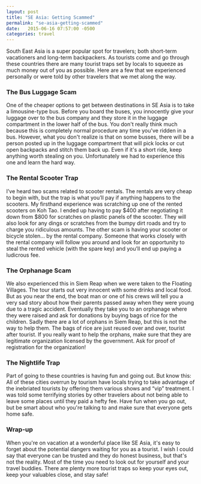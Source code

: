 ```yaml
---
layout: post
title: "SE Asia: Getting Scammed"
permalink: "se-asia-getting-scammed"
date:   2015-06-16 07:57:00 -0500
categories: travel
---
```

South East Asia is a super popular spot for travelers; both short-term vacationers and long-term backpackers. As tourists come and go through these countries there are many tourist traps set by locals to squeeze as much money out of you as possible. Here are a few that we experienced personally or were told by other travelers that we met along the way.

<h3>The Bus Luggage Scam</h3>

One of the cheaper options to get between destinations in SE Asia is to take a limousine-type bus. Before you board the buses, you innocently give your luggage over to the bus company and they store it in the luggage compartment in the lower half of the bus. You don't really think much because this is completely normal procedure any time you've ridden in a bus. However, what you don't realize is that on some busses, there will be a person posted up in the luggage compartment that will pick locks or cut open backpacks and stitch them back up. Even if it's a short ride, keep anything worth stealing on you. Unfortunately we had to experience this one and learn the hard way.

<h3>The Rental Scooter Trap</h3>

I’ve heard two scams related to scooter rentals. The rentals are very cheap to begin with, but the trap is what you’ll pay if anything happens to the scooters. My firsthand experience was scratching up one of the rented scooters on Koh Tao. I ended up having to pay $400 after negotiating it down from $800 for scratches on plastic panels of the scooter. They will also look for any dings or scratches from the bumpy dirt roads and try to charge you ridiculous amounts. The other scam is having your scooter or bicycle stolen… by the rental company. Someone that works closely with the rental company will follow you around and look for an opportunity to steal the rented vehicle (with the spare key) and you’ll end up paying a ludicrous fee.

<h3>The Orphanage Scam</h3>

We also experienced this in Siem Reap when we were taken to the Floating Villages. The tour starts out very innocent with some drinks and local food. But as you near the end, the boat man or one of his crews will tell you a very sad story about how their parents passed away when they were young due to a tragic accident. Eventually they take you to an orphanage where they were raised and ask for donations by buying bags of rice for the children. Sadly there are a lot of orphans in Siem Reap, but this is not the way to help them. The bags of rice are just reused over and over, tourist after tourist. If you really want to help the orphans, make sure that they are legitimate organization licensed by the government. Ask for proof of registration for the organization!

<h3>The Nightlife Trap</h3>

Part of going to these countries is having fun and going out. But know this: All of these cities overrun by tourism have locals trying to take advantage of the inebriated tourists by offering them various shows and “vip” treatment. I was told some terrifying stories by other travelers about not being able to leave some places until they paid a hefty fee. Have fun when you go out, but be smart about who you're talking to and make sure that everyone gets home safe.

<h3>Wrap-up</h3>

When you're on vacation at a wonderful place like SE Asia, it's easy to forget about the potential dangers waiting for you as a tourist. I wish I could say that everyone can be trusted and they do honest business, but that's not the reality. Most of the time you need to look out for yourself and your travel buddies. There are plenty more tourist traps so keep your eyes out, keep your valuables close, and stay safe!
